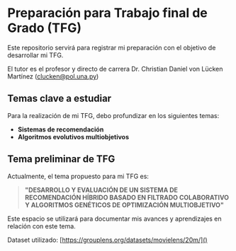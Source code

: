 # Preparación para Trabajo final de Grado (TFG)

Este repositorio servirá para registrar mi preparación con el objetivo de desarrollar mi TFG.

El tutor es el profesor y directo de carrera Dr. Christian Daniel von Lücken Martínez (clucken@pol.una.py)

## Temas clave a estudiar

Para la realización de mi TFG, debo profundizar en los siguientes temas:

- **Sistemas de recomendación**
- **Algoritmos evolutivos multiobjetivos**

## Tema preliminar de TFG

Actualmente, el tema propuesto para mi TFG es:

> **"DESARROLLO Y EVALUACIÓN DE UN SISTEMA DE RECOMENDACIÓN HÍBRIDO BASADO EN FILTRADO COLABORATIVO Y ALGORITMOS GENÉTICOS DE OPTIMIZACIÓN MULTIOBJETIVO"**

Este espacio se utilizará para documentar mis avances y aprendizajes en relación con este tema.

Dataset utilizado: [https://grouplens.org/datasets/movielens/20m/]()
